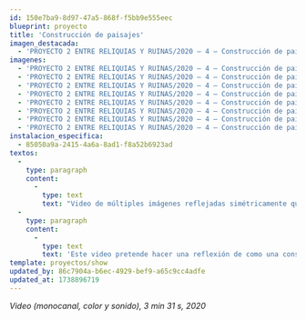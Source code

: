 ```yaml
---
id: 150e7ba9-8d97-47a5-868f-f5bb9e555eec
blueprint: proyecto
title: 'Construcción de paisajes'
imagen_destacada:
  - 'PROYECTO 2 ENTRE RELIQUIAS Y RUINAS/2020 — 4 — Construcción de paisajes-20250207T005054Z-001/2020 — Construcción de paisajes — 01.webp'
imagenes:
  - 'PROYECTO 2 ENTRE RELIQUIAS Y RUINAS/2020 — 4 — Construcción de paisajes-20250207T005054Z-001/2020 — Construcción de paisajes — 01.webp'
  - 'PROYECTO 2 ENTRE RELIQUIAS Y RUINAS/2020 — 4 — Construcción de paisajes-20250207T005054Z-001/2020 — Construcción de paisajes — 02.webp'
  - 'PROYECTO 2 ENTRE RELIQUIAS Y RUINAS/2020 — 4 — Construcción de paisajes-20250207T005054Z-001/2020 — Construcción de paisajes — 03.webp'
  - 'PROYECTO 2 ENTRE RELIQUIAS Y RUINAS/2020 — 4 — Construcción de paisajes-20250207T005054Z-001/2020 — Construcción de paisajes — 04.webp'
  - 'PROYECTO 2 ENTRE RELIQUIAS Y RUINAS/2020 — 4 — Construcción de paisajes-20250207T005054Z-001/2020 — Construcción de paisajes — 05.webp'
  - 'PROYECTO 2 ENTRE RELIQUIAS Y RUINAS/2020 — 4 — Construcción de paisajes-20250207T005054Z-001/2020 — Construcción de paisajes — 06.webp'
  - 'PROYECTO 2 ENTRE RELIQUIAS Y RUINAS/2020 — 4 — Construcción de paisajes-20250207T005054Z-001/2020 — Construcción de paisajes — 07.webp'
  - 'PROYECTO 2 ENTRE RELIQUIAS Y RUINAS/2020 — 4 — Construcción de paisajes-20250207T005054Z-001/2020 — Construcción de paisajes — 08.webp'
instalacion_especifica:
  - 85050a9a-2415-4a6a-8ad1-f8a52b6923ad
textos:
  -
    type: paragraph
    content:
      -
        type: text
        text: "Video de múltiples imágenes reflejadas simétricamente que realiza un recorrido dentro de una obra de construcción de un edificio. Una superposición de sonora entre el sonido ambiente de la construcción y una grabación del sonido de chicharras en una zona cercana inhabitada aún por el humano establece una relación entre un antes y un después.\_"
  -
    type: paragraph
    content:
      -
        type: text
        text: 'Este video pretende hacer una reflexión de como una construcción se convierte en un nuevo paisaje abstracto. De cómo las “máquinas para vivir” de Le Corbusier se van transformando y a su vez van transformando nuestro paisaje, nuestro entorno y nos transforman como sociedad y civilización.'
template: proyectos/show
updated_by: 86c7904a-b6ec-4929-bef9-a65c9cc4adfe
updated_at: 1738896719
---
```

_Video (monocanal, color y sonido), 3 min 31 s, 2020_